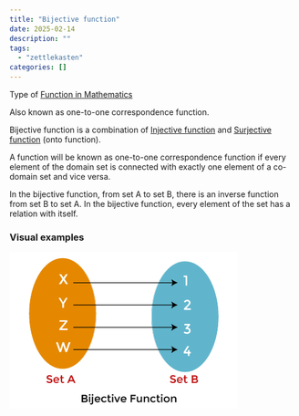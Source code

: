 ```yaml
---
title: "Bijective function"
date: 2025-02-14
description: ""
tags: 
  - "zettlekasten"
categories: []
---
```


Type of [Function in Mathematics](Function%20in%20Mathematics.md)

Also known as one-to-one correspondence function.

Bijective function is a combination of [Injective function](Injective%20function.md) and [Surjective function](Surjective%20function.md) (onto function). 

A function will be known as one-to-one correspondence function if every element of the domain set is connected with exactly one element of a co-domain set and vice versa. 

In the bijective function, from set A to set B, there is an inverse function from set B to set A. In the bijective function, every element of the set has a relation with itself.

### Visual examples
![300x200](attachments/bijective%20function.png)
